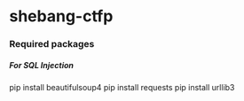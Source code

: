 # shebang-ctfp

### Required packages
##### For SQL Injection
pip install beautifulsoup4
pip install requests
pip install urllib3